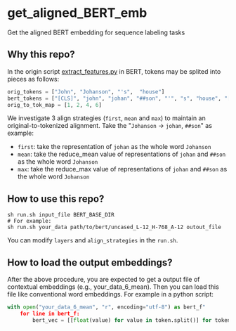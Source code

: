 # get_aligned_BERT_emb
Get the aligned BERT embedding for sequence labeling tasks 

## Why this repo?

In the origin script [extract_features.py](https://github.com/google-research/bert/blob/master/extract_features.py) in BERT, tokens may be splited into pieces as follows:

```python
orig_tokens = ["John", "Johanson", "'s",  "house"]
bert_tokens = ["[CLS]", "john", "johan", "##son", "'", "s", "house", "[SEP]"]
orig_to_tok_map = [1, 2, 4, 6]
```
We investigate 3 align strategies (`first`, `mean` and `max`) to maintain an original-to-tokenized alignment. Take the "`Johanson` -> `johan`, `##son`" as example:

+ `first`: take the representation of `johan` as the whole word `Johanson`
+ `mean`: take the reduce_mean value of representations of `johan` and `##son` as the whole word `Johanson`
+ `max`: take the reduce_max value of representations of `johan` and `##son` as the whole word `Johanson`


## How to use this repo?

```shell
sh run.sh input_file BERT_BASE_DIR
# For example:
sh run.sh your_data path/to/bert/uncased_L-12_H-768_A-12 outout_file
```
You can modify `layers` and `align_strategies` in the `run.sh`.


## How to load the output embeddings?

After the above procedure, you are expected to get a output file of contextual embeddings (e.g., your_data_6_mean). Then you can load this file like conventional word embeddings. For example in a python script:
```python
with open("your_data_6_mean", "r", encoding="utf-8") as bert_f"
    for line in bert_f:
        bert_vec = [[float(value) for value in token.split()] for token in line.strip().split("|||")] 
```


